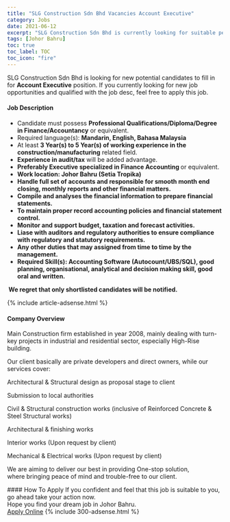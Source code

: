 ```yaml
---
title: "SLG Construction Sdn Bhd Vacancies Account Executive" 
category: Jobs 
date: 2021-06-12 
excerpt: "SLG Construction Sdn Bhd is currently looking for suitable person to fill in the Account Executive which based in Johor Bahru" 
tags: [Johor Bahru] 
toc: true 
toc_label: TOC 
toc_icon: "fire" 
--- 
```


<p>SLG Construction Sdn Bhd is looking for new potential candidates to fill in for <b>Account Executive</b> position. If you currently looking for new job opportunities and qualified with the job desc, feel free to apply this job.
</p><div><div><h4>Job Description</h4></div><div><div><span><div><ul><li>Candidate must possess <strong>Professional Qualifications/Diploma/Degree in Finance/Accountancy</strong> or equivalent.</li><li>Required language(s):&#160;<strong>Mandarin, English, Bahasa Malaysia</strong></li><li>At least <strong>3&#160;Year(s) to 5 Year(s) of working experience in the construction/manufacturing</strong> related field.</li><li><strong>Experience in audit/tax</strong> will be added advantage.</li><li><strong>Preferably Executive specialized in Finance Accounting </strong>or equivalent.</li><li><strong>Work location: Johor Bahru (Setia Tropika)</strong></li><li><strong>Handle full set of accounts and responsible for smooth month end closing, monthly reports and other financial matters.</strong></li><li><strong>Compile and analyses the financial information to prepare financial statements.</strong></li><li><strong>To maintain proper record accounting policies and financial statement control.</strong></li><li><strong>Monitor and support budget, taxation and forecast activities.</strong></li><li><strong>Liase with auditors and regulatory authorities to ensure compliance with regulatory and statutory requirements.</strong></li><li><strong>Any other duties that may assigned from time to time by the management.</strong></li><li><strong>Required Skill(s): Accounting Software (Autocount/UBS/SQL), good planning, organisational, analytical and decision making skill, good oral and written.&#160;</strong></li></ul><p><strong>&#160;We regret that only shortlisted candidates will be notified.</strong></p></div></span></div></div></div> 
{% include article-adsense.html %} 
<div><div><h4>Company Overview</h4></div><div><div><span><div><p>Main&#160;Construction firm established in&#160;year 2008, mainly dealing with turn-key projects in industrial and residential sector, especially High-Rise building.</p><p>Our client basically are private developers and direct owners, while our services cover:</p><p>Architectural &amp; Structural design as proposal stage to client</p><p>Submission to local authorities</p><p>Civil &amp; Structural construction works (inclusive of Reinforced Concrete &amp; Steel Structural works)</p><p>Architectural&#160;&amp; finishing works</p><p>Interior works (Upon request by client)</p><p>Mechanical &amp; Electrical works (Upon request by client)</p><p>We are aiming to deliver our best in providing One-stop solution, where&#160;bringing peace of mind and&#160;trouble-free to&#160;our client.</p></div></span></div></div></div> 
#### How To Apply 
If you confident and feel that this job is suitable to you, go ahead take your action now. <br/> 
Hope you find your dream job in Johor Bahru. <br/> 
<a href="https://www.jobstreet.com.my/en/job/account-executive-4588124?jobId=jobstreet-my-job-4588124&" class="btn btn--info" target="_blank" rel="nofollow noopenner">Apply Online</a> 
{% include 300-adsense.html %} 